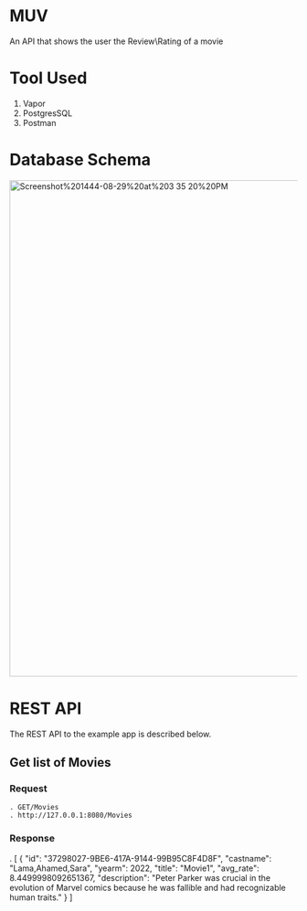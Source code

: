 # MUV
An API that shows the user the Review\Rating of a movie

# Tool Used
1. Vapor
2. PostgresSQL
3. Postman

# Database Schema
<img width="869" alt="Screenshot%201444-08-29%20at%203 35 20%20PM" src="https://user-images.githubusercontent.com/97975853/226635920-01d87318-d6c4-4c8d-b7b2-23684d9cd730.png">

# REST API
The REST API to the example app is described below.

## Get list of Movies
### Request
    . GET/Movies
    . http://127.0.0.1:8080/Movies

### Response
. [
    {
        "id": "37298027-9BE6-417A-9144-99B95C8F4D8F",
        "castname": "Lama,Ahamed,Sara",
        "yearm": 2022,
        "title": "Movie1",
        "avg_rate": 8.4499998092651367,
        "description": "Peter Parker was crucial in the evolution of Marvel comics because he was fallible and had recognizable human traits."
    }
]

